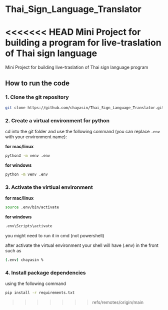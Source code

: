 # Thai_Sign_Language_Translator

<<<<<<< HEAD
Mini Project for building a program for live-traslation of Thai sign language
=======
Mini Project for building live-traslation of Thai sign language program

## How to run the code

### 1. Clone the git repository

```bash
git clone https://github.com/chayasin/Thai_Sign_Language_Translator.git
```

### 2. Create a virtual environment for python
cd into the git folder and use the following command (you can replace `.env` with your environment name):

**for mac/linux**

```bash
python3 -m venv .env
```

**for windows**

```bash
python -m venv .env
```

### 3. Activate the virtiual environment

**for mac/linux**

```bash
source .env/bin/activate
```

**for windows**

```bash
.env\Scripts\activate
```

you might need to run it in cmd (not powershell)

after activate the virtual environment your shell will have (.env) in the front such as

```bash
(.env) chayasin %
```

### 4. Install package dependencies

using the following command

```bash
pip install -r requirements.txt
```
>>>>>>> refs/remotes/origin/main

